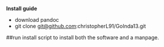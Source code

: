 **Install guide**

* download pandoc
* git clone git@github.com:christopherL91/GoInda13.git

##run install script to install both the software and a manpage.
